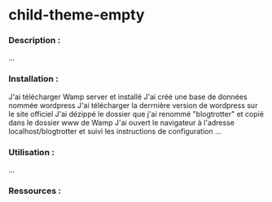 # child-theme-empty

### Description :

...

### Installation :
J'ai télécharger Wamp server et installé
J'ai créé une base de données nommée wordpress
J'ai télécharger la derrnière version de wordpress sur le site officiel
J'ai dézippé le dossier que j'ai renommé "blogtrotter" et copié dans le dossier www de Wamp
J'ai ouvert le navigateur à l'adresse localhost/blogtrotter et suivi les instructions de configuration
...

### Utilisation :

...


### Ressources :
